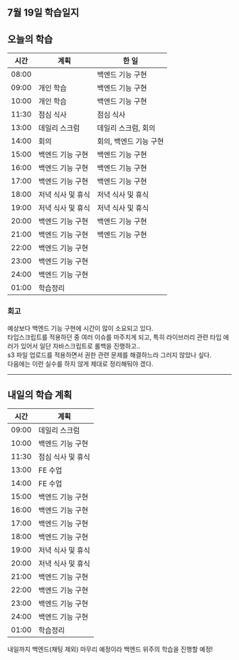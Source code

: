 ## 7월 19일 학습일지

## 오늘의 학습

| 시간  | 계획              | 한 일                  |
| ----- | ----------------- | ---------------------- |
| 08:00 |                   | 백엔드 기능 구현       |
| 09:00 | 개인 학습         | 백엔드 기능 구현       |
| 10:00 | 개인 학습         | 백엔드 기능 구현       |
| 11:30 | 점심 식사         | 점심 식사              |
| 13:00 | 데일리 스크럼     | 데일리 스크럼, 회의    |
| 14:00 | 회의              | 회의, 백엔드 기능 구현 |
| 15:00 | 백엔드 기능 구현  | 백엔드 기능 구현       |
| 16:00 | 백엔드 기능 구현  | 백엔드 기능 구현       |
| 17:00 | 백엔드 기능 구현  | 백엔드 기능 구현       |
| 18:00 | 저녁 식사 및 휴식 | 저녁 식사 및 휴식      |
| 19:00 | 저녁 식사 및 휴식 | 저녁 식사 및 휴식      |
| 20:00 | 백엔드 기능 구현  | 백엔드 기능 구현       |
| 21:00 | 백엔드 기능 구현  | 백엔드 기능 구현       |
| 22:00 | 백엔드 기능 구현  |                        |
| 23:00 | 백엔드 기능 구현  |                        |
| 24:00 | 백엔드 기능 구현  |                        |
| 01:00 | 학습정리          |                        |

### 회고

예상보다 백엔드 기능 구현에 시간이 많이 소요되고 있다.  
타입스크립트를 적용하던 중 여러 이슈를 마주치게 되고, 특히 라이브러리 관련 타입 에러가 있어서 일단 자바스크립트로 롤백을 진행하고..  
s3 파일 업로드를 적용하면서 권한 관련 문제를 해결하느라 그러지 않았나 싶다.  
다음에는 이런 실수를 하지 않게 제대로 정리해둬야 겠다.

---

## 내일의 학습 계획

| 시간  | 계획              |
| ----- | ----------------- |
| 09:00 | 데일리 스크럼     |
| 10:00 | 백엔드 기능 구현  |
| 11:30 | 점심 식사 및 휴식 |
| 13:00 | FE 수업           |
| 14:00 | FE 수업           |
| 15:00 | 백엔드 기능 구현  |
| 16:00 | 백엔드 기능 구현  |
| 17:00 | 백엔드 기능 구현  |
| 18:00 | 백엔드 기능 구현  |
| 19:00 | 저녁 식사 및 휴식 |
| 20:00 | 저녁 식사 및 휴식 |
| 21:00 | 백엔드 기능 구현  |
| 22:00 | 백엔드 기능 구현  |
| 23:00 | 백엔드 기능 구현  |
| 24:00 | 백엔드 기능 구현  |
| 01:00 | 학습정리          |

내일까지 백엔드(채팅 제외) 마무리 예정이라 백엔드 위주의 학습을 진행할 예정!

